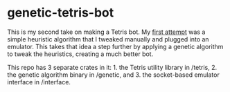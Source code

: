 # genetic-tetris-bot

This is my second take on making a Tetris bot. My [first attempt](https://github.com/NeillJohnston/classic-tetris-bot) was a simple heuristic algorithm that I tweaked manually and plugged into an emulator. This takes that idea a step further by applying a genetic algorithm to tweak the heuristics, creating a much better bot.

This repo has 3 separate crates in it: 1. the Tetris utility library in /tetris, 2. the genetic algorithm binary in /genetic, and 3. the socket-based emulator interface in /interface.
